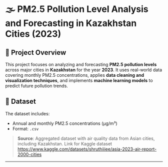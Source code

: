 # 🌫️ PM2.5 Pollution Level Analysis and Forecasting in Kazakhstan Cities (2023)

## 📌 Project Overview

This project focuses on analyzing and forecasting **PM2.5 pollution levels** across major cities in **Kazakhstan** for the year **2023**. It uses real-world data covering monthly PM2.5 concentrations, applies **data cleaning and visualization techniques**, and implements **machine learning models** to predict future pollution trends.

## 📁 Dataset

The dataset includes:
- Annual and monthly PM2.5 concentrations (μg/m³)
- Format: `.csv`

> **Source**: Aggregated dataset with air quality data from Asian cities, including Kazakhstan.
Link for Kaggle dataset https://www.kaggle.com/datasets/shruthiiiee/asia-2023-air-report-2000-cities

---